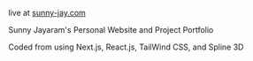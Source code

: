 live at [sunny-jay.com](Sunny-jay.com)

Sunny Jayaram's Personal Website and Project Portfolio

Coded from using Next.js, React.js, TailWind CSS, and Spline 3D

